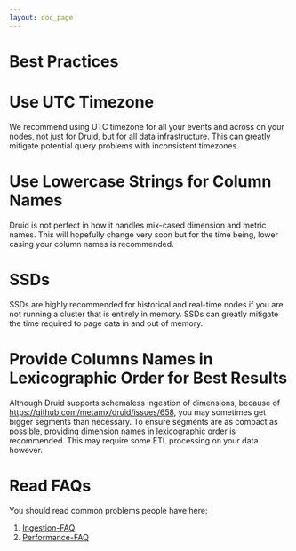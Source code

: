 ```yaml
---
layout: doc_page
---
```


Best Practices
==============

# Use UTC Timezone

We recommend using UTC timezone for all your events and across on your nodes, not just for Druid, but for all data infrastructure. This can greatly mitigate potential query problems with inconsistent timezones.

# Use Lowercase Strings for Column Names

Druid is not perfect in how it handles mix-cased dimension and metric names. This will hopefully change very soon but for the time being, lower casing your column names is recommended.

# SSDs

SSDs are highly recommended for historical and real-time nodes if you are not running a cluster that is entirely in memory. SSDs can greatly mitigate the time required to page data in and out of memory.
 
# Provide Columns Names in Lexicographic Order for Best Results

Although Druid supports schemaless ingestion of dimensions, because of https://github.com/metamx/druid/issues/658, you may sometimes get bigger segments than necessary. To ensure segments are as compact as possible, providing dimension names in lexicographic order is recommended. This may require some ETL processing on your data however. 
 
# Read FAQs

You should read common problems people have here:
1) [Ingestion-FAQ](Ingestion-FAQ.html)
2) [Performance-FAQ](Performance-FAQ.html)